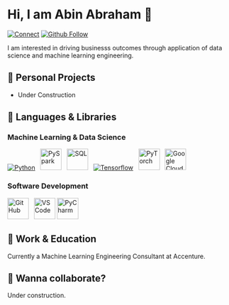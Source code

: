 # Hi, I am Abin Abraham 👋
[![Connect](https://img.shields.io/badge/Connect-0077B5?style=for-the-badge&logo=linkedin&logoColor=white)](https://uk.linkedin.com/in/abrahamabin)
[![Github Follow](https://img.shields.io/github/followers/LudwigStumpp?color=%23171515&label=Follow&logo=github&logoColor=%23171515&style=for-the-badge)](https://github.com/abinabrahamjohn)

I am interested in driving businesss outcomes through application of data science and machine learning engineering.

## 🚀 Personal Projects
- Under Construction

## 🌈 Languages & Libraries

### Machine Learning & Data Science
[<img alt="Python" src="https://img.icons8.com/color/48/000000/python.png"/>](https://www.python.org/) &nbsp;
[<img alt="PySpark" src="https://miro.medium.com/max/1200/1*qgkjkj6BLVS1uD4mw_sTEg.png" height="48"/>](https://spark.apache.org/docs/latest/api/python/) &nbsp;
[<img alt="SQL" src="https://cloudblogs.microsoft.com/wp-content/uploads/sites/32/2020/05/SQL.png" height="48"/>](https://www.w3schools.com/sql/) &nbsp;
[<img alt="Tensorflow" src="https://img.icons8.com/color/48/000000/tensorflow.png"/>](https://www.tensorflow.org/) &nbsp;
[<img alt="PyTorch" src="https://user-images.githubusercontent.com/42147848/178567459-cb1bfe41-dee5-455b-af94-ce4d4f036295.png" height="48"/>](https://pytorch.org/) &nbsp;
[<img alt="Google Cloud" src="https://www.vectorlogo.zone/logos/google_cloud/google_cloud-ar21.png" height="48"/>](https://cloud.google.com/)

### Software Development
[<img alt="GitHub" src="https://pbs.twimg.com/profile_images/1414990564408262661/r6YemvF9_200x200.jpg" height="48"/>](https://github.com/about) &nbsp;
[<img alt="VSCode" src="https://upload.wikimedia.org/wikipedia/commons/thumb/9/9a/Visual_Studio_Code_1.35_icon.svg/240px-Visual_Studio_Code_1.35_icon.svg.png" height="48"/>](https://code.visualstudio.com/)
[<img alt="PyCharm" src="https://media-exp1.licdn.com/dms/image/C4E12AQHCUWh96irQQw/article-cover_image-shrink_600_2000/0/1634649848670?e=2147483647&v=beta&t=LczgV8ZqQ9ciel6abtw64qpdtswpZMjxQ4NiAfyxO9U" height="48"/>](https://www.jetbrains.com/pycharm/)



## 💼 Work & Education
Currently a Machine Learning Engineering Consultant at Accenture.

## 🤙 Wanna collaborate?
Under construction.
